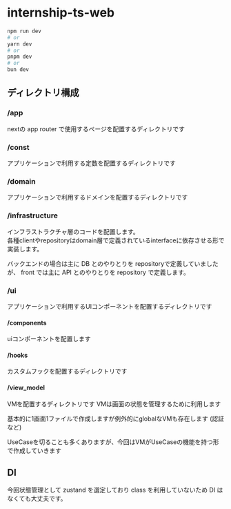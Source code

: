 # internship-ts-web

```bash
npm run dev
# or
yarn dev
# or
pnpm dev
# or
bun dev
```

## ディレクトリ構成

### /app

nextの app router で使用するページを配置するディレクトリです

### /const

アプリケーションで利用する定数を配置するディレクトリです

### /domain

アプリケーションで利用するドメインを配置するディレクトリです

### /infrastructure

インフラストラクチャ層のコードを配置します。  
各種clientやrepositoryはdomain層で定義されているinterfaceに依存させる形で実装します。

バックエンドの場合は主に DB とのやりとりを repositoryで定義していましたが、 front では主に API とのやりとりを repository
で定義します。

### /ui

アプリケーションで利用するUIコンポーネントを配置するディレクトリです

#### /components

uiコンポーネントを配置します

#### /hooks

カスタムフックを配置するディレクトリです

#### /view_model

VMを配置するディレクトリです VMは画面の状態を管理するために利用します

基本的に1画面1ファイルで作成しますが例外的にglobalなVMも存在します (認証など)

UseCaseを切ることも多くありますが、今回はVMがUseCaseの機能を持つ形で作成していきます

## DI

今回状態管理として zustand を選定しており class を利用していないため DI はなくても大丈夫です。



